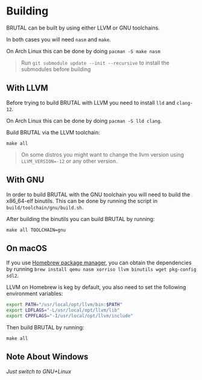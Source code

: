 # Building

BRUTAL can be built by using either LLVM or GNU toolchains.

In both cases you will need `nasm` and `make`.

On Arch Linux this can be done by doing `pacman -S make nasm`

> Run `git submodule update --init --recursive` to install the submodules before building

## With LLVM

Before trying to build BRUTAL with LLVM you need to install `lld` and `clang-12`.

On Arch Linux this can be done by doing `pacman -S lld clang`.

Build BRUTAL via the LLVM toolchain:

`make all`

> On some distros you might want to change the llvm version using `LLVM_VERSION=-12` or any other version.

## With GNU

In order to build BRUTAL with the GNU toolchain you will need to build the x86_64-elf binutils. This can be done by running the script in `build/toolchain/gnu/build.sh`.

After building the binutils you can build BRUTAL by running:

`make all TOOLCHAIN=gnu`

## On macOS

If you use [Homebrew package manager](https://brew.sh), you can obtain the dependencies by running `brew install qemu nasm xorriso llvm binutils wget pkg-config sdl2`.

LLVM on Homebrew is keg by default, you also need to set the following environment variables:

```sh
export PATH="/usr/local/opt/llvm/bin:$PATH"
export LDFLAGS="-L/usr/local/opt/llvm/lib"
export CPPFLAGS="-I/usr/local/opt/llvm/include"
```

Then build BRUTAL by running:

`make all`

## Note About Windows

*Just switch to GNU+Linux*
